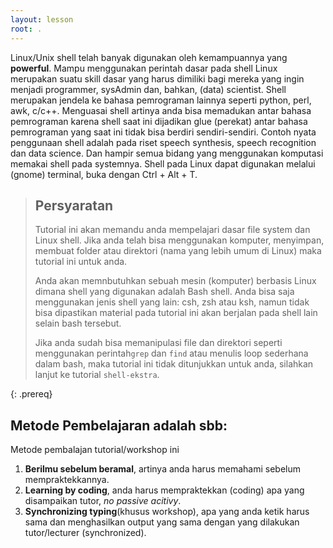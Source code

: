 ```yaml
---
layout: lesson
root: .
---
```


Linux/Unix shell telah banyak digunakan oleh kemampuannya yang **powerful**. Mampu menggunakan perintah dasar pada shell Linux merupakan suatu skill dasar yang harus dimiliki bagi mereka yang ingin menjadi programmer, sysAdmin dan, bahkan, (data) scientist. Shell merupakan jendela ke bahasa pemrograman lainnya seperti python, perl, awk, c/c++. Menguasai shell artinya anda bisa memadukan antar bahasa pemrograman karena shell saat ini dijadikan glue (perekat) antar bahasa pemrograman yang saat ini tidak bisa berdiri sendiri-sendiri. Contoh nyata penggunaan shell adalah pada riset speech synthesis, speech recognition dan data science. Dan hampir semua bidang yang menggunakan komputasi memakai shell pada systemnya. Shell pada Linux dapat digunakan melalui (gnome) terminal, buka dengan Ctrl + Alt + T.

> ## Persyaratan
>
> Tutorial ini akan memandu anda mempelajari dasar file system dan Linux shell.
> Jika anda telah bisa menggunakan komputer, menyimpan, membuat folder atau direktori (nama yang lebih umum di Linux)
> maka tutorial ini untuk anda.
> 
> Anda akan memnbutuhkan sebuah mesin (komputer) berbasis Linux dimana shell yang digunakan adalah Bash shell.
> Anda bisa saja menggunakan jenis shell yang lain: csh, zsh atau ksh, namun tidak
> bisa dipastikan material pada tutorial ini akan berjalan pada shell lain selain bash tersebut.
>
> Jika anda sudah bisa memanipulasi file dan direktori seperti menggunakan perintah`grep` dan `find`
> atau menulis loop sederhana dalam bash, maka tutorial ini tidak ditunjukkan untuk anda,
> silahkan lanjut ke tutorial `shell-ekstra`.
>
{: .prereq}

## Metode Pembelajaran adalah sbb:
Metode pembalajan tutorial/workshop ini 
1. **Berilmu sebelum beramal**, artinya anda harus memahami sebelum mempraktekkannya.
2. **Learning by coding**, anda harus mempraktekkan (coding) apa yang disampaikan tutor, *no passive acitivy*.
3. **Synchronizing typing**(khusus workshop), apa yang anda ketik harus sama dan menghasilkan output yang sama dengan yang dilakukan tutor/lecturer (synchronized). 
